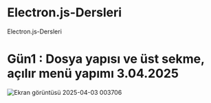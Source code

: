 # Electron.js-Dersleri
Electron.js-Dersleri




<h1>Gün1 : Dosya yapısı ve üst sekme, açılır menü yapımı 3.04.2025 </h1>


![Ekran görüntüsü 2025-04-03 003706](https://github.com/user-attachments/assets/2745313f-a44d-483a-9664-8f8fca257543)
